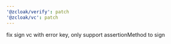 ```yaml
---
'@zcloak/verify': patch
'@zcloak/vc': patch
---
```


fix sign vc with error key, only support assertionMethod to sign
